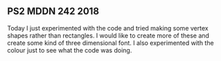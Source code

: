 ## PS2 MDDN 242 2018

Today I just experimented with the code and tried making some vertex shapes rather than rectangles. I would like to create more of these and create some kind of three dimensional font. I also experimented with the colour just to see what the code was doing.